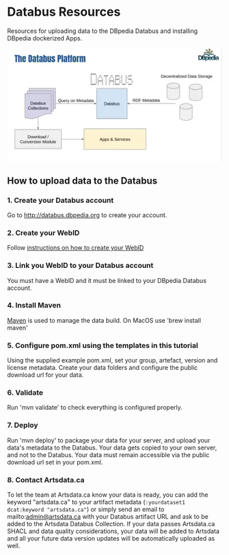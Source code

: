 # Databus Resources
Resources for uploading data to the DBpedia Databus and installing DBpedia dockerized Apps.

![Databus Plaform](databus-platform.png)

## How to upload data to the Databus

### 1. Create your Databus account

Go to http://databus.dbpedia.org to create your account.

### 2. Create your WebID
Follow [instructions on how to create your WebID](https://github.com/dbpedia/webid)

### 3. Link you WebID to your Databus account
You must have a WebID and it must be linked to your DBpedia Databus account.

### 4. Install Maven
[Maven](http://maven.apache.org) is used to manage the data build. On MacOS use 'brew install maven'

### 5. Configure pom.xml using the templates in this tutorial
Using the supplied example pom.xml, set your group, artefact, version and license metadata. Create your data folders and configure the public download url for your data.

### 6. Validate
Run 'mvn validate' to check everything is configured properly.

### 7. Deploy
Run 'mvn deploy' to package your data for your server, and upload your data's metadata to the Databus.  Your data gets copied to your own server, and not to the Databus.  Your data  must remain accessible via the public download url set in your pom.xml.

### 8. Contact Artsdata.ca
To let the team at Artsdata.ca know your data is ready, you can add the keyword "artsdata.ca" to your artifact metadata (`:yourdataset1 dcat:keyword "artsdata.ca"`) or simply send an email to mailto:admin@artsdata.ca with your Databus artifact URL and ask to be added to the Artsdata Databus Collection.  If your data passes Artsdata.ca SHACL and data quality considerations, your data will be added to Artsdata and all your future data version updates will be automatically uploaded as well.
